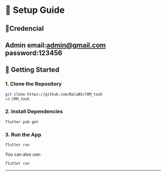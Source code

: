 # 📱  Setup Guide
## 🚀Credencial
Admin 
email:admin@gmail.com
password:123456
---

## 🚀 Getting Started

### 1. Clone the Repository

```bash
git clone https://github.com/BalaB5/CRM_task
cd CRM_task
```

### 2. Install Dependencies

```bash
flutter pub get
```

### 3. Run the App

```bash
flutter run
```

You can also use:

```bash
flutter run
```

---


